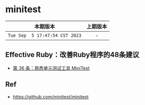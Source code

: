 # minitest

|本期版本|上期版本
|:---:|:---:
`Tue Sep  5 17:47:54 CST 2023` | -

## Effective Ruby：改善Ruby程序的48条建议

* [第 36 条：熟悉单元测试工具 MiniTest](https://github.com/ruby-guides-tutorial/9787111521242/tree/main/36)

## Ref

* <https://github.com/minitest/minitest>